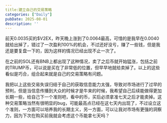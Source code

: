 ```yaml
---
title:建立自己的交易策略
categories: ["Daily"]
pubDate: 2025-08-01
description: ''
---
```

前天0.0035买的$V2EX，昨天晚上涨到了0.0064最高，可惜的是我早在0.0040就给出掉了，错过了一次盈利100%的机会，不过还好没亏，赚了一些钱，但是我还是要复盘一下的，因为这样的情况已经出现不止一次了。

在之前的SOL还有BNB上都出现了这种情况，卖了之后币就开始猛涨，包括之前的TRUMP币，可以说是买在了非常低的位置，但早早地就给卖掉了。以上的这些看似是巧合，组合起来就是自己的交易策略有问题。

我把以上这些交易失误归结于自己的获取信息能力太强，导致对市场进行了过早的预判，但是当信息传播到大众的时候才是牛来的时候，我希望自己后续能做得更加长期一些，给自己下一个准则吧，看中的币，买后必须拿准七天之后才能卖掉。这种交易策略当然有很明显的bug，可能最高点已经在这七天内出现了，不过设立这个准则，一方面可以培养我的长期主义，另一方面，可以让我对市场有更强的洞察力，因为下次在购买前我就会考虑这个币能拿七天吗？
